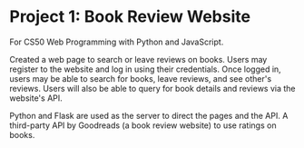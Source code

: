 # Project 1: Book Review Website

For CS50 Web Programming with Python and JavaScript.

Created a web page to search or leave reviews on books.
Users may register to the website and log in using their credentials.
Once logged in, users may be able to search for books, leave reviews, and see other's reviews.
Users will also be able to query for book details and reviews via the website's API.

Python and Flask are used as the server to direct the pages and the API.
A third-party API by Goodreads (a book review website) to use ratings on books.